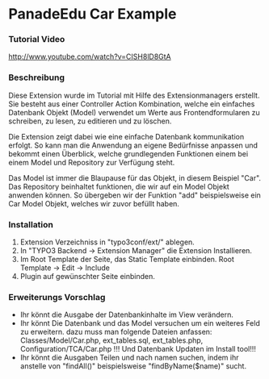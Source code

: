 # PanadeEdu Car Example
### Tutorial Video
http://www.youtube.com/watch?v=CISH8lD8GtA

### Beschreibung
Diese Extension wurde im Tutorial mit Hilfe des Extensionmanagers erstellt.
Sie besteht aus einer Controller Action Kombination, welche ein einfaches Datenbank Objekt (Model)
verwendet um Werte aus Frontendformularen zu schreiben, zu lesen, zu editieren und zu löschen. 

Die Extension zeigt dabei wie eine einfache Datenbank kommunikation erfolgt.
So kann man die Anwendung an eigene Bedürfnisse anpassen und bekommt einen Überblick,
welche grundlegenden Funktionen einem bei einem Model und Repository zur Verfügung steht.

Das Model ist immer die Blaupause für das Objekt, in diesem Beispiel "Car".
Das Repository beinhaltet funktionen, die wir auf ein Model Objekt anwenden können.
So übergeben wir der Funktion "add" beispielsweise ein Car Model Objekt, welches wir zuvor befüllt haben. 

### Installation
1. Extension Verzeichniss in "typo3conf/ext/" ablegen.
2. In "TYPO3 Backend -> Extension Manager" die Extension Installieren. 
3. Im Root Template der Seite, das Static Template einbinden. Root Template -> Edit -> Include
4. Plugin auf gewünschter Seite einbinden.

### Erweiterungs Vorschlag
- Ihr könnt die Ausgabe der Datenbankinhalte im View verändern.
- Ihr könnt Die Datenbank und das Model versuchen um ein weiteres Feld zu erweitern. 
  dazu muss man folgende Dateien anfassen: Classes/Model/Car.php, ext_tables.sql, ext_tables.php, Configuration/TCA/Car.php !!! Und Datenbank Updaten im Install tool!!!
- Ihr könnt die Ausgaben Teilen und nach namen suchen, indem ihr anstelle von "findAll()" beispielsweise "findByName($name)" sucht.
